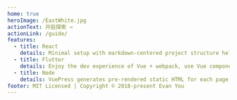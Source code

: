 ```yaml
---
home: true
heroImage: /EastWhite.jpg
actionText: 开启探索 →
actionLink: /guide/
features:
  - title: React
    details: Minimal setup with markdown-centered project structure helps you focus on writing.
  - title: Flutter
    details: Enjoy the dev experience of Vue + webpack, use Vue components in markdown, and develop custom themes with Vue.
  - title: Node
    details: VuePress generates pre-rendered static HTML for each page, and runs as an SPA once a page is loaded.
footer: MIT Licensed | Copyright © 2018-present Evan You
---
```

